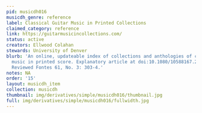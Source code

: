 ```yaml
---
pid: musicdh016
musicdh_genre: reference
label: Classical Guitar Music in Printed Collections
claimed_category: reference
link: https://guitarmusicincollections.com/
status: active
creators: Ellwood Colahan
stewards: University of Denver
blurb: 'An online, updateable index of collections and anthologies of classical guitar
  music in printed score. Explanatory article at doi:10.1080/10588167.2014.935591.
  Reviewed Fontes 61, No. 3: 303-4.'
notes: NA
order: '15'
layout: musicdh_item
collection: musicdh
thumbnail: img/derivatives/simple/musicdh016/thumbnail.jpg
full: img/derivatives/simple/musicdh016/fullwidth.jpg
---
```

